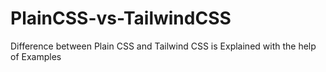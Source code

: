 # PlainCSS-vs-TailwindCSS
Difference between Plain CSS and Tailwind CSS is Explained with the help of Examples
